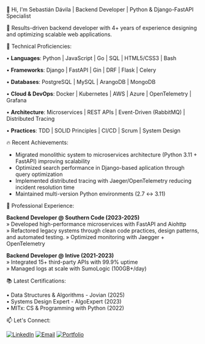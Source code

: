 👋 Hi, I'm Sebastián Dávila | Backend Developer | Python & Django-FastAPI Specialist

🚀 Results-driven backend developer with 4+ years of experience designing and optimizing scalable web applications.

🌟 Technical Proficiencies:
  
  • **Languages**: Python | JavaScript | Go | SQL | HTML5/CSS3 | Bash
  
  • **Frameworks**: Django | FastAPI | Gin | DRF | Flask | Celery
  
  • **Databases**: PostgreSQL | MySQL | ArangoDB | MongoDB
  
  • **Cloud & DevOps**: Docker | Kubernetes | AWS | Azure | OpenTelemetry | Grafana
  
  • **Architecture**: Microservices | REST APIs | Event-Driven (RabbitMQ) | Distributed Tracing
  
  • **Practices**: TDD | SOLID Principles | CI/CD | Scrum | System Design

🔥 Recent Achievements:
  
  - Migrated monolithic system to microservices architecture (Python 3.11 + FastAPI) improving scalability
  - Optimized search performance in Django-based aplication through query optimization
  - Implemented distributed tracing with Jaeger/OpenTelemetry reducing incident resolution time 
  - Maintained multi-version Python environments (2.7 ↔ 3.11)

💼 Professional Experience:

  **Backend Developer @ Southern Code (2023-2025)**  
  » Developed high-performance microservices with FastAPI and Aiohttp  
  » Refactored legacy systems through clean code practices, design patterns, and automated testing.
  » Optimized monitoring with Jaegger + OpenTelemetry
  
  **Backend Developer @ Intive (2021-2023)**  
  » Integrated 15+ third-party APIs with 99.9% uptime  
  » Managed logs at scale with SumoLogic (100GB+/day)

📚 Latest Certifications:
  
  • Data Structures & Algorithms - Jovian (2025)  
  • Systems Design Expert - AlgoExpert (2023)  
  • MITx: CS & Programming with Python (2022)  


📫 Let's Connect:
  
  [![LinkedIn](https://img.shields.io/badge/LinkedIn-0077B5?style=for-the-badge&logo=linkedin&logoColor=white)](https://www.linkedin.com/in/sebastiandavila/)
  [![Email](https://img.shields.io/badge/Gmail-D14836?style=for-the-badge&logo=gmail&logoColor=white)](mailto:sebastian.davila.personal@gmail.com)
  [![Portfolio](https://img.shields.io/badge/Portfolio-2021-ff69b4?style=for-the-badge)](https://sebadp.github.io/sebastiandavila.github.io/)

